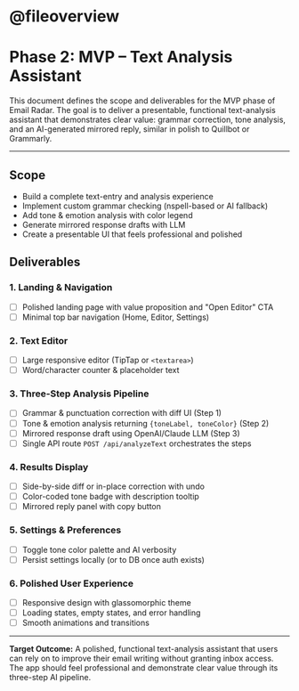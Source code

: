# @fileoverview
# Phase 2: MVP – Text Analysis Assistant

This document defines the scope and deliverables for the MVP phase of Email Radar. The goal is to deliver a presentable, functional text-analysis assistant that demonstrates clear value: grammar correction, tone analysis, and an AI-generated mirrored reply, similar in polish to Quillbot or Grammarly.

---

## Scope
- Build a complete text-entry and analysis experience
- Implement custom grammar checking (nspell-based or AI fallback)
- Add tone & emotion analysis with color legend
- Generate mirrored response drafts with LLM
- Create a presentable UI that feels professional and polished

## Deliverables

### 1. Landing & Navigation
- [ ] Polished landing page with value proposition and "Open Editor" CTA
- [ ] Minimal top bar navigation (Home, Editor, Settings)

### 2. Text Editor
- [ ] Large responsive editor (TipTap or `<textarea>`)
- [ ] Word/character counter & placeholder text

### 3. Three-Step Analysis Pipeline
- [ ] Grammar & punctuation correction with diff UI (Step 1)
- [ ] Tone & emotion analysis returning `{toneLabel, toneColor}` (Step 2)
- [ ] Mirrored response draft using OpenAI/Claude LLM (Step 3)
- [ ] Single API route `POST /api/analyzeText` orchestrates the steps

### 4. Results Display
- [ ] Side-by-side diff or in-place correction with undo
- [ ] Color-coded tone badge with description tooltip
- [ ] Mirrored reply panel with copy button

### 5. Settings & Preferences
- [ ] Toggle tone color palette and AI verbosity
- [ ] Persist settings locally (or to DB once auth exists)

### 6. Polished User Experience
- [ ] Responsive design with glassomorphic theme
- [ ] Loading states, empty states, and error handling
- [ ] Smooth animations and transitions

---

**Target Outcome:** A polished, functional text-analysis assistant that users can rely on to improve their email writing without granting inbox access. The app should feel professional and demonstrate clear value through its three-step AI pipeline. 
